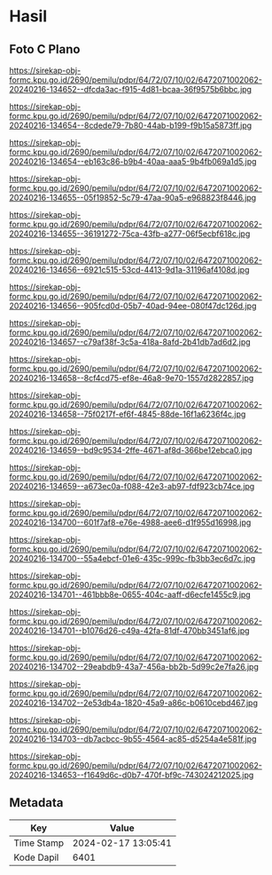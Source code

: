 # Hasil

## Foto C Plano

https://sirekap-obj-formc.kpu.go.id/2690/pemilu/pdpr/64/72/07/10/02/6472071002062-20240216-134652--dfcda3ac-f915-4d81-bcaa-36f9575b6bbc.jpg

https://sirekap-obj-formc.kpu.go.id/2690/pemilu/pdpr/64/72/07/10/02/6472071002062-20240216-134654--8cdede79-7b80-44ab-b199-f9b15a5873ff.jpg

https://sirekap-obj-formc.kpu.go.id/2690/pemilu/pdpr/64/72/07/10/02/6472071002062-20240216-134654--eb163c86-b9b4-40aa-aaa5-9b4fb069a1d5.jpg

https://sirekap-obj-formc.kpu.go.id/2690/pemilu/pdpr/64/72/07/10/02/6472071002062-20240216-134655--05f19852-5c79-47aa-90a5-e968823f8446.jpg

https://sirekap-obj-formc.kpu.go.id/2690/pemilu/pdpr/64/72/07/10/02/6472071002062-20240216-134655--36191272-75ca-43fb-a277-06f5ecbf618c.jpg

https://sirekap-obj-formc.kpu.go.id/2690/pemilu/pdpr/64/72/07/10/02/6472071002062-20240216-134656--6921c515-53cd-4413-9d1a-31196af4108d.jpg

https://sirekap-obj-formc.kpu.go.id/2690/pemilu/pdpr/64/72/07/10/02/6472071002062-20240216-134656--905fcd0d-05b7-40ad-94ee-080f47dc126d.jpg

https://sirekap-obj-formc.kpu.go.id/2690/pemilu/pdpr/64/72/07/10/02/6472071002062-20240216-134657--c79af38f-3c5a-418a-8afd-2b41db7ad6d2.jpg

https://sirekap-obj-formc.kpu.go.id/2690/pemilu/pdpr/64/72/07/10/02/6472071002062-20240216-134658--8cf4cd75-ef8e-46a8-9e70-1557d2822857.jpg

https://sirekap-obj-formc.kpu.go.id/2690/pemilu/pdpr/64/72/07/10/02/6472071002062-20240216-134658--75f0217f-ef6f-4845-88de-16f1a6236f4c.jpg

https://sirekap-obj-formc.kpu.go.id/2690/pemilu/pdpr/64/72/07/10/02/6472071002062-20240216-134659--bd9c9534-2ffe-4671-af8d-366be12ebca0.jpg

https://sirekap-obj-formc.kpu.go.id/2690/pemilu/pdpr/64/72/07/10/02/6472071002062-20240216-134659--a673ec0a-f088-42e3-ab97-fdf923cb74ce.jpg

https://sirekap-obj-formc.kpu.go.id/2690/pemilu/pdpr/64/72/07/10/02/6472071002062-20240216-134700--601f7af8-e76e-4988-aee6-d1f955d16998.jpg

https://sirekap-obj-formc.kpu.go.id/2690/pemilu/pdpr/64/72/07/10/02/6472071002062-20240216-134700--55a4ebcf-01e6-435c-999c-fb3bb3ec6d7c.jpg

https://sirekap-obj-formc.kpu.go.id/2690/pemilu/pdpr/64/72/07/10/02/6472071002062-20240216-134701--461bbb8e-0655-404c-aaff-d6ecfe1455c9.jpg

https://sirekap-obj-formc.kpu.go.id/2690/pemilu/pdpr/64/72/07/10/02/6472071002062-20240216-134701--b1076d26-c49a-42fa-81df-470bb3451af6.jpg

https://sirekap-obj-formc.kpu.go.id/2690/pemilu/pdpr/64/72/07/10/02/6472071002062-20240216-134702--29eabdb9-43a7-456a-bb2b-5d99c2e7fa26.jpg

https://sirekap-obj-formc.kpu.go.id/2690/pemilu/pdpr/64/72/07/10/02/6472071002062-20240216-134702--2e53db4a-1820-45a9-a86c-b0610cebd467.jpg

https://sirekap-obj-formc.kpu.go.id/2690/pemilu/pdpr/64/72/07/10/02/6472071002062-20240216-134703--db7acbcc-9b55-4564-ac85-d5254a4e581f.jpg

https://sirekap-obj-formc.kpu.go.id/2690/pemilu/pdpr/64/72/07/10/02/6472071002062-20240216-134653--f1649d6c-d0b7-470f-bf9c-743024212025.jpg


## Metadata

| Key        | Value               |
| ---------- | ------------------- |
| Time Stamp | 2024-02-17 13:05:41 |
| Kode Dapil | 6401                |



